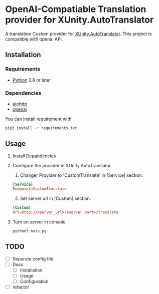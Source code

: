 # OpenAI-Compatiable Translation provider for XUnity.AutoTranslator

A translation Custom provider for [XUnity.AutoTranslator](https://github.com/bbepis/XUnity.AutoTranslator).
This project is compatible with openai API.

## Installation
### Requirements

- [Python](https://www.python.org/downloads/) 3.8 or later

### Dependencies
- [aiohttp](https://pypi.org/project/aiohttp/)
- [openai](https://pypi.org/project/openai/)

You can install requirement with
```bash
pip3 install -r requirements.txt
```

## Usage
1. Install Depandencies
2. Configure the provider in XUnity.AutoTranslator
    1. Changer Provider to 'CustomTranslate' in [Service] section.
    ```toml
    [Service]
    Endpoint=CustomTranslate
    ```
    2. Set server url in [Custom] section.
    ```toml
    [Custom]
    Url=http://<server_url>:<server_port>/translate
    ```

3. Turn on server in console
    ```bash
    python3 main.py
    ```

## TODO
- [ ] Separate config file
- [ ] Docs
    - [ ] Installation
    - [ ] Usage
    - [ ] Configuration
- [ ] refactor